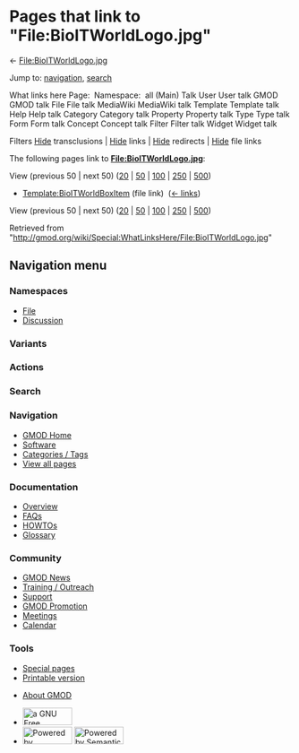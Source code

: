 <div id="mw-page-base" class="noprint">

</div>

<div id="mw-head-base" class="noprint">

</div>

<div id="content" class="mw-body" role="main">

<span id="top"></span>

<div id="mw-js-message" style="display:none;">

</div>



# <span dir="auto">Pages that link to "File:BioITWorldLogo.jpg"</span>

<div id="bodyContent">

<div id="contentSub">

←
[File:BioITWorldLogo.jpg](/wiki/File:BioITWorldLogo.jpg "File:BioITWorldLogo.jpg")

</div>

<div id="jump-to-nav" class="mw-jump">

Jump to: [navigation](#mw-navigation), [search](#p-search)

</div>

<div id="mw-content-text">

What links here Page:  Namespace:  all (Main) Talk User User talk GMOD
GMOD talk File File talk MediaWiki MediaWiki talk Template Template talk
Help Help talk Category Category talk Property Property talk Type Type
talk Form Form talk Concept Concept talk Filter Filter talk Widget
Widget talk

Filters
[Hide](/mediawiki/index.php?title=Special:WhatLinksHere/File:BioITWorldLogo.jpg&hidetrans=1 "Special:WhatLinksHere/File:BioITWorldLogo.jpg")
transclusions \|
[Hide](/mediawiki/index.php?title=Special:WhatLinksHere/File:BioITWorldLogo.jpg&hidelinks=1 "Special:WhatLinksHere/File:BioITWorldLogo.jpg")
links \|
[Hide](/mediawiki/index.php?title=Special:WhatLinksHere/File:BioITWorldLogo.jpg&hideredirs=1 "Special:WhatLinksHere/File:BioITWorldLogo.jpg")
redirects \|
[Hide](/mediawiki/index.php?title=Special:WhatLinksHere/File:BioITWorldLogo.jpg&hideimages=1 "Special:WhatLinksHere/File:BioITWorldLogo.jpg")
file links

The following pages link to
**[File:BioITWorldLogo.jpg](/wiki/File:BioITWorldLogo.jpg "File:BioITWorldLogo.jpg")**:

View (previous 50 \| next 50)
([20](/mediawiki/index.php?title=Special:WhatLinksHere/File:BioITWorldLogo.jpg&limit=20 "Special:WhatLinksHere/File:BioITWorldLogo.jpg")
\|
[50](/mediawiki/index.php?title=Special:WhatLinksHere/File:BioITWorldLogo.jpg&limit=50 "Special:WhatLinksHere/File:BioITWorldLogo.jpg")
\|
[100](/mediawiki/index.php?title=Special:WhatLinksHere/File:BioITWorldLogo.jpg&limit=100 "Special:WhatLinksHere/File:BioITWorldLogo.jpg")
\|
[250](/mediawiki/index.php?title=Special:WhatLinksHere/File:BioITWorldLogo.jpg&limit=250 "Special:WhatLinksHere/File:BioITWorldLogo.jpg")
\|
[500](/mediawiki/index.php?title=Special:WhatLinksHere/File:BioITWorldLogo.jpg&limit=500 "Special:WhatLinksHere/File:BioITWorldLogo.jpg"))

- [Template:BioITWorldBoxItem](/wiki/Template:BioITWorldBoxItem "Template:BioITWorldBoxItem")
  (file link) ‎ <span class="mw-whatlinkshere-tools">([←
  links](/mediawiki/index.php?title=Special:WhatLinksHere&target=Template%3ABioITWorldBoxItem "Special:WhatLinksHere"))</span>

View (previous 50 \| next 50)
([20](/mediawiki/index.php?title=Special:WhatLinksHere/File:BioITWorldLogo.jpg&limit=20 "Special:WhatLinksHere/File:BioITWorldLogo.jpg")
\|
[50](/mediawiki/index.php?title=Special:WhatLinksHere/File:BioITWorldLogo.jpg&limit=50 "Special:WhatLinksHere/File:BioITWorldLogo.jpg")
\|
[100](/mediawiki/index.php?title=Special:WhatLinksHere/File:BioITWorldLogo.jpg&limit=100 "Special:WhatLinksHere/File:BioITWorldLogo.jpg")
\|
[250](/mediawiki/index.php?title=Special:WhatLinksHere/File:BioITWorldLogo.jpg&limit=250 "Special:WhatLinksHere/File:BioITWorldLogo.jpg")
\|
[500](/mediawiki/index.php?title=Special:WhatLinksHere/File:BioITWorldLogo.jpg&limit=500 "Special:WhatLinksHere/File:BioITWorldLogo.jpg"))

</div>

<div class="printfooter">

Retrieved from
"<http://gmod.org/wiki/Special:WhatLinksHere/File:BioITWorldLogo.jpg>"

</div>

<div id="catlinks" class="catlinks catlinks-allhidden">

</div>

<div class="visualClear">

</div>

</div>

</div>

<div id="mw-navigation">

## Navigation menu

<div id="mw-head">



<div id="left-navigation">

<div id="p-namespaces" class="vectorTabs" role="navigation"
aria-labelledby="p-namespaces-label">

### Namespaces

- <span id="ca-nstab-image"><a href="/wiki/File:BioITWorldLogo.jpg" accesskey="c"
  title="View the file page [c]">File</a></span>
- <span id="ca-talk"><a
  href="/mediawiki/index.php?title=File_talk:BioITWorldLogo.jpg&amp;action=edit&amp;redlink=1"
  accesskey="t"
  title="Discussion about the content page [t]">Discussion</a></span>

</div>

<div id="p-variants" class="vectorMenu emptyPortlet" role="navigation"
aria-labelledby="p-variants-label">

### 

### Variants[](#)

<div class="menu">

</div>

</div>

</div>

<div id="right-navigation">



<div id="p-cactions" class="vectorMenu emptyPortlet" role="navigation"
aria-labelledby="p-cactions-label">

### Actions[](#)

<div class="menu">

</div>

</div>

<div id="p-search" role="search">

### Search

<div id="simpleSearch">

</div>

</div>

</div>

</div>

<div id="mw-panel">

<div id="p-logo" role="banner">

<a href="/wiki/Main_Page"
style="background-image: url(http://gmod.org/images/GMOD-cogs.png);"
title="Visit the main page"></a>

</div>

<div id="p-Navigation" class="portal" role="navigation"
aria-labelledby="p-Navigation-label">

### Navigation

<div class="body">

- <span id="n-GMOD-Home">[GMOD Home](/wiki/Main_Page)</span>
- <span id="n-Software">[Software](/wiki/GMOD_Components)</span>
- <span id="n-Categories-.2F-Tags">[Categories /
  Tags](/wiki/Categories)</span>
- <span id="n-View-all-pages">[View all
  pages](/wiki/Special:AllPages)</span>

</div>

</div>

<div id="p-Documentation" class="portal" role="navigation"
aria-labelledby="p-Documentation-label">

### Documentation

<div class="body">

- <span id="n-Overview">[Overview](/wiki/Overview)</span>
- <span id="n-FAQs">[FAQs](/wiki/Category:FAQ)</span>
- <span id="n-HOWTOs">[HOWTOs](/wiki/Category:HOWTO)</span>
- <span id="n-Glossary">[Glossary](/wiki/Glossary)</span>

</div>

</div>

<div id="p-Community" class="portal" role="navigation"
aria-labelledby="p-Community-label">

### Community

<div class="body">

- <span id="n-GMOD-News">[GMOD News](/wiki/GMOD_News)</span>
- <span id="n-Training-.2F-Outreach">[Training /
  Outreach](/wiki/Training_and_Outreach)</span>
- <span id="n-Support">[Support](/wiki/Support)</span>
- <span id="n-GMOD-Promotion">[GMOD
  Promotion](/wiki/GMOD_Promotion)</span>
- <span id="n-Meetings">[Meetings](/wiki/Meetings)</span>
- <span id="n-Calendar">[Calendar](/wiki/Calendar)</span>

</div>

</div>

<div id="p-tb" class="portal" role="navigation"
aria-labelledby="p-tb-label">

### Tools

<div class="body">

- <span id="t-specialpages"><a href="/wiki/Special:SpecialPages" accesskey="q"
  title="A list of all special pages [q]">Special pages</a></span>
- <span id="t-print"><a
  href="/mediawiki/index.php?title=Special:WhatLinksHere/File:BioITWorldLogo.jpg&amp;printable=yes"
  rel="alternate" accesskey="p"
  title="Printable version of this page [p]">Printable version</a></span>

</div>

</div>

</div>

</div>

<div id="footer" role="contentinfo">

- <span id="footer-places-about">[About
  GMOD](/wiki/GMOD:About "GMOD:About")</span>

<!-- -->

- <span id="footer-copyrightico">[<img src="http://www.gnu.org/graphics/gfdl-logo-small.png" width="88"
  height="31" alt="a GNU Free Documentation License" />](http://www.gnu.org/licenses/fdl-1.3.html)</span>
- <span id="footer-poweredbyico">[<img src="/mediawiki/skins/common/images/poweredby_mediawiki_88x31.png"
  width="88" height="31" alt="Powered by MediaWiki" />](//www.mediawiki.org/)
  [<img
  src="/mediawiki/extensions/SemanticMediaWiki/includes/../resources/images/smw_button.png"
  width="88" height="31" alt="Powered by Semantic MediaWiki" />](https://www.semantic-mediawiki.org/wiki/Semantic_MediaWiki)</span>

<div style="clear:both">

</div>

</div>
